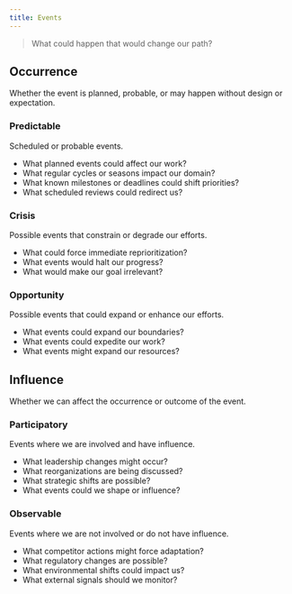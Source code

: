 ```yaml
---
title: Events
---
```


> What could happen that would change our path?

## Occurrence

Whether the event is planned, probable, or may happen without design or expectation.

### Predictable

Scheduled or probable events.

* What planned events could affect our work?
* What regular cycles or seasons impact our domain?
* What known milestones or deadlines could shift priorities?
* What scheduled reviews could redirect us?

### Crisis

Possible events that constrain or degrade our efforts.

* What could force immediate reprioritization?
* What events would halt our progress?
* What would make our goal irrelevant?

### Opportunity

Possible events that could expand or enhance our efforts.

* What events could expand our boundaries?
* What events could expedite our work?
* What events might expand our resources?

## Influence

Whether we can affect the occurrence or outcome of the event.

### Participatory

Events where we are involved and have influence.

* What leadership changes might occur?
* What reorganizations are being discussed?
* What strategic shifts are possible?
* What events could we shape or influence?

### Observable

Events where we are not involved or do not have influence.

* What competitor actions might force adaptation?
* What regulatory changes are possible?
* What environmental shifts could impact us?
* What external signals should we monitor?